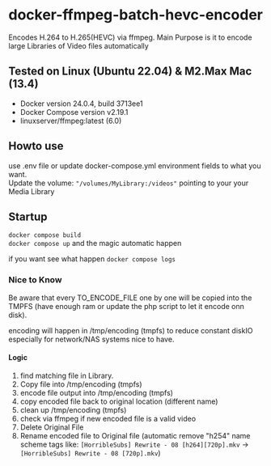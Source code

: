 # docker-ffmpeg-batch-hevc-encoder
Encodes H.264 to H.265(HEVC) via ffmpeg. Main Purpose is it to encode large Libraries of Video files automatically  

## Tested on Linux (Ubuntu 22.04) & M2.Max Mac (13.4)
* Docker version 24.0.4, build 3713ee1
* Docker Compose version v2.19.1
* linuxserver/ffmpeg:latest (6.0)

## Howto use
use .env file or update docker-compose.yml environment fields to what you want.                      
Update the volume: ```"/volumes/MyLibrary:/videos"``` pointing to your your Media Library

## Startup
```docker compose build```              
```docker compose up```
and the magic automatic happen

if you want see what happen 
```docker compose logs```


### Nice to Know
Be aware that every TO_ENCODE_FILE one by one will be copied into the TMPFS (have enough ram or update the php script to let it encode onn disk).          

encoding will happen in /tmp/encoding (tmpfs) to reduce constant diskIO especially for network/NAS systems nice to have. 


#### Logic
1. find matching file in Library.
2. Copy file into /tmp/encoding (tmpfs)
3. encode file output into /tmp/encoding (tmpfs)
4. copy encoded file back to original location (different name)
5. clean up /tmp/encoding (tmpfs)
6. check via ffmpeg if new encoded file is a valid video
7. Delete Original File
8. Rename encoded file to Original file (automatic remove "h254" name scheme tags like: ```[HorribleSubs] Rewrite - 08 [h264][720p].mkv``` -> ```[HorribleSubs] Rewrite - 08 [720p].mkv```)
